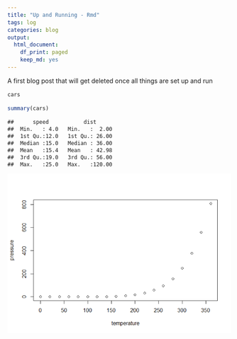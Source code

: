 ```yaml
---
title: "Up and Running - Rmd"
tags: log
categories: blog
output: 
  html_document: 
    df_print: paged
    keep_md: yes
---
```



A first blog post that will get deleted once all things are set up and run


```r
cars
```

<div data-pagedtable="false">
  <script data-pagedtable-source type="application/json">
{"columns":[{"label":["speed"],"name":[1],"type":["dbl"],"align":["right"]},{"label":["dist"],"name":[2],"type":["dbl"],"align":["right"]}],"data":[{"1":"4","2":"2"},{"1":"4","2":"10"},{"1":"7","2":"4"},{"1":"7","2":"22"},{"1":"8","2":"16"},{"1":"9","2":"10"},{"1":"10","2":"18"},{"1":"10","2":"26"},{"1":"10","2":"34"},{"1":"11","2":"17"},{"1":"11","2":"28"},{"1":"12","2":"14"},{"1":"12","2":"20"},{"1":"12","2":"24"},{"1":"12","2":"28"},{"1":"13","2":"26"},{"1":"13","2":"34"},{"1":"13","2":"34"},{"1":"13","2":"46"},{"1":"14","2":"26"},{"1":"14","2":"36"},{"1":"14","2":"60"},{"1":"14","2":"80"},{"1":"15","2":"20"},{"1":"15","2":"26"},{"1":"15","2":"54"},{"1":"16","2":"32"},{"1":"16","2":"40"},{"1":"17","2":"32"},{"1":"17","2":"40"},{"1":"17","2":"50"},{"1":"18","2":"42"},{"1":"18","2":"56"},{"1":"18","2":"76"},{"1":"18","2":"84"},{"1":"19","2":"36"},{"1":"19","2":"46"},{"1":"19","2":"68"},{"1":"20","2":"32"},{"1":"20","2":"48"},{"1":"20","2":"52"},{"1":"20","2":"56"},{"1":"20","2":"64"},{"1":"22","2":"66"},{"1":"23","2":"54"},{"1":"24","2":"70"},{"1":"24","2":"92"},{"1":"24","2":"93"},{"1":"24","2":"120"},{"1":"25","2":"85"}],"options":{"columns":{"min":{},"max":[10]},"rows":{"min":[10],"max":[10]},"pages":{}}}
  </script>
</div>


```r
summary(cars)
```

```
##      speed           dist       
##  Min.   : 4.0   Min.   :  2.00  
##  1st Qu.:12.0   1st Qu.: 26.00  
##  Median :15.0   Median : 36.00  
##  Mean   :15.4   Mean   : 42.98  
##  3rd Qu.:19.0   3rd Qu.: 56.00  
##  Max.   :25.0   Max.   :120.00
```


![](2018-03-11-up-and-running-rmd_files/figure-html/pressure-1.png)<!-- -->
